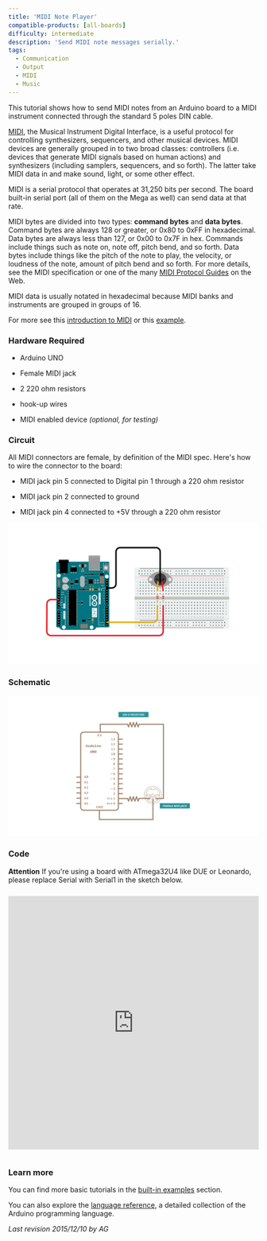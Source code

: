 ```yaml
---
title: 'MIDI Note Player'
compatible-products: [all-boards]
difficulty: intermediate
description: 'Send MIDI note messages serially.'
tags: 
  - Communication
  - Output
  - MIDI
  - Music
---
```


This tutorial shows how to send MIDI notes from an Arduino board to a MIDI instrument connected through the standard 5 poles DIN cable.

[MIDI](http://en.wikipedia.org/wiki/MIDI), the Musical Instrument Digital Interface, is a useful protocol for controlling synthesizers, sequencers, and other musical devices. MIDI devices are generally grouped in to two broad classes: controllers (i.e. devices that generate MIDI signals based on human actions) and synthesizers (including samplers, sequencers, and so forth). The latter take MIDI data in and make sound, light, or some other effect.

MIDI is a serial protocol that operates at 31,250 bits per second. The board built-in serial port (all of them on the Mega as well) can send data at that rate.

MIDI bytes are divided into two types: **command bytes** and **data bytes**. Command bytes are always 128 or greater, or 0x80 to 0xFF in hexadecimal.  Data bytes are always less than 127, or 0x00 to 0x7F in hex. Commands include things such as note on, note off, pitch bend, and so forth.  Data bytes include things like the pitch of the note to play, the velocity, or loudness of the note, amount of pitch bend and so forth.  For more details, see the MIDI specification or one of the many [MIDI Protocol Guides](http://hinton-instruments.co.uk/reference/midi/protocol/index.htm) on the Web.

MIDI data is usually notated in hexadecimal because MIDI banks and instruments are grouped in groups of 16.

For more see this [introduction to MIDI](http://www.tigoe.net/pcomp/code/communication/midi) or this [example](https://itp.nyu.edu/physcomp/labs/labs-serial-communication/lab-midi-output-using-an-arduino/).

### Hardware Required

- Arduino UNO

- Female MIDI jack

- 2 220 ohm resistors

- hook-up wires

- MIDI enabled device *(optional, for testing)*

### Circuit

All MIDI connectors are female, by definition of the MIDI spec. Here's how to wire the connector to the board:

- MIDI jack pin 5 connected to Digital pin 1 through a 220 ohm resistor

- MIDI jack pin 2 connected to ground

- MIDI jack pin 4 connected to +5V through a 220 ohm resistor


![](assets/circuit.png)


### Schematic


![](assets/schematic.png)

### Code

**Attention**
If you're using a board with ATmega32U4 like DUE or Leonardo, please replace Serial with Serial1 in the sketch below.

<iframe src='https://create.arduino.cc/example/builtin/04.Communication%5CMidi/Midi/preview?embed&snippet' style='height:510px;width:100%;margin:10px 0' frameborder='0'></iframe>

### Learn more

You can find more basic tutorials in the [built-in examples](/built-in-examples) section.

You can also explore the [language reference](https://www.arduino.cc/reference/en/), a detailed collection of the Arduino programming language.

*Last revision 2015/12/10 by AG*